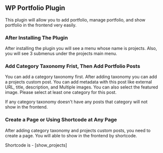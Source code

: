 <h2>WP Portfolio Plugin</h2>
<p>This plugin will allow you to add portfolio, manage portfolio, and show portfolio in the frontend very easily. </p>


<h3>After Installing The Plugin</h3>
<p>After installing the plugin you will see a menu whose name is projects. Also, you will see 3 submenus under the projects main menu.</p>


<h3>Add Category Taxonomy Frist, Then Add Portfolio Posts</h3>
<p>You can add a category taxonomy first. After adding taxonomy you can add a projects custom post. You can add metadata with this post like external URL, title, description, and Multiple images. You can also select the featured image. Please select at least one category for this post.
   
   If any category taxonomy doesn't have any posts that category will not show in the frontend. </p>

<h3>Create a Page or Using Shortcode at Any Page</h3>
<p>After adding category taxonomy and projects custom posts, you need to create a page. You will able to show in the frontend by shortcode. 
   
   Shortcode is - [show_projects]</p>